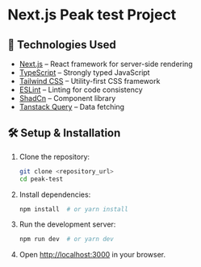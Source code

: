 # Next.js Peak test Project

## 🚀 Technologies Used

- [Next.js](https://nextjs.org/) – React framework for server-side rendering
- [TypeScript](https://www.typescriptlang.org/) – Strongly typed JavaScript
- [Tailwind CSS](https://tailwindcss.com/) – Utility-first CSS framework
- [ESLint](https://eslint.org/) – Linting for code consistency
- [ShadCn](https://eslint.org/) – Component library
- [Tanstack Query](https://tanstack.com/query/latest) – Data fetching


## 🛠️ Setup & Installation

1. Clone the repository:
   ```sh
   git clone <repository_url>
   cd peak-test
   ```
2. Install dependencies:
   ```sh
   npm install  # or yarn install
   ```
3. Run the development server:
   ```sh
   npm run dev  # or yarn dev
   ```
4. Open [http://localhost:3000](http://localhost:3000) in your browser.